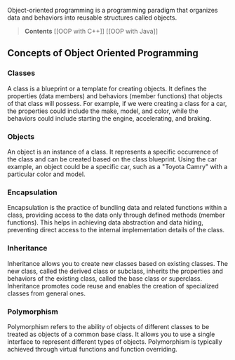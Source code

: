Object-oriented programming is a programming paradigm that organizes data and behaviors into reusable structures called objects.

> **Contents**
> [[OOP with C++]]
> [[OOP with Java]]

## Concepts of Object Oriented Programming

### Classes
A class is a blueprint or a template for creating objects. It defines the properties (data members) and behaviors (member functions) that objects of that class will possess. For example, if we were creating a class for a car, the properties could include the make, model, and color, while the behaviors could include starting the engine, accelerating, and braking.

### Objects
An object is an instance of a class. It represents a specific occurrence of the class and can be created based on the class blueprint. Using the car example, an object could be a specific car, such as a "Toyota Camry" with a particular color and model.

### Encapsulation
Encapsulation is the practice of bundling data and related functions within a class, providing access to the data only through defined methods (member functions). This helps in achieving data abstraction and data hiding, preventing direct access to the internal implementation details of the class.

### Inheritance
Inheritance allows you to create new classes based on existing classes. The new class, called the derived class or subclass, inherits the properties and behaviors of the existing class, called the base class or superclass. Inheritance promotes code reuse and enables the creation of specialized classes from general ones.

### Polymorphism
Polymorphism refers to the ability of objects of different classes to be treated as objects of a common base class. It allows you to use a single interface to represent different types of objects. Polymorphism is typically achieved through virtual functions and function overriding.

